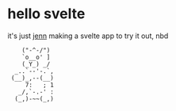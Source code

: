 # hello svelte

it's just [jenn](http://twitter.com/jennschiffer) making a svelte app to try it out, nbd

```
    ("-^-/")
    `o__o' ]
    (_Y_) _/
  _..`--'-.`,
 (__)_,--(__)
     7:   ; 1
   _/,`-.-' :
  (_,)-~~(_,)
```